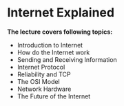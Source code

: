 # Internet Explained

**The lecture covers following topics:**

- Introduction to Internet
- How do the Internet work
- Sending and Receiving Information
- Internet Protocol
- Reliability and TCP
- The OSI Model
- Network Hardware
- The Future of the Internet
